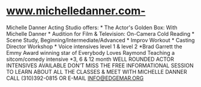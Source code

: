 www.michelledanner.com-
=======================

Michelle Danner Acting Studio offers: * The Actor's Golden Box: With Michelle Danner * Audition for Film &amp; Television: On-Camera Cold Reading * Scene Study, Beginning/Intermediate/Advanced * Improv Workout * Casting Director Workshop * Voice intensives level 1 &amp; level 2 *Brad Garrett the Emmy Award winning star of Everybody Loves Raymond Teaching a sitcom/comedy intensive *3, 6 &amp; 12 month WELL ROUNDED ACTOR INTENSIVES AVAILABLE   DON’T MISS THE FREE INFORMATIONAL SESSION TO LEARN ABOUT ALL THE CLASSES &amp; MEET WITH MICHELLE DANNER  CALL (310)392-0815 OR E-MAIL INFO@EDGEMAR.ORG